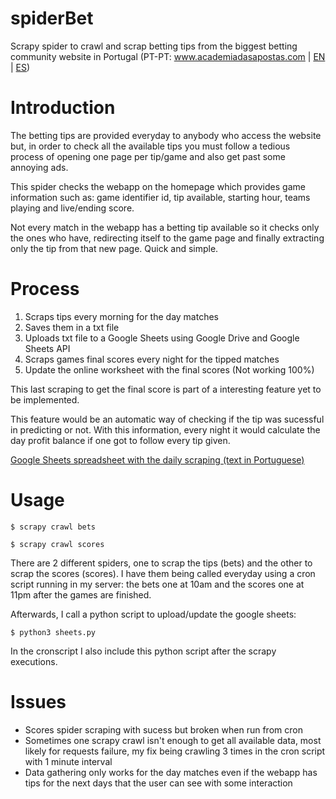 # spiderBet
Scrapy spider to crawl and scrap betting tips from the biggest betting community website in Portugal 
(PT-PT: www.academiadasapostas.com | [EN](https://www.onlinebettingacademy.com/) | [ES](https://www.academiadeapuestas.es/))

# Introduction
The betting tips are provided everyday to anybody who access the website but, in order to check all the available tips you must follow a tedious process of opening one page per tip/game and also get past some annoying ads.

This spider checks the webapp on the homepage which provides game information such as: game identifier id, tip available, starting hour, teams playing and live/ending score.

Not every match in the webapp has a betting tip available so it checks only the ones who have, redirecting itself to the game page and finally extracting only the tip from that new page. Quick and simple. 

# Process
1. Scraps tips every morning for the day matches
2. Saves them in a txt file
3. Uploads txt file to a Google Sheets using Google Drive and Google Sheets API
4. Scraps games final scores every night for the tipped matches
5. Update the online worksheet with the final scores (Not working 100%)

This last scraping to get the final score is part of a interesting feature yet to be implemented.

This feature would be an automatic way of checking if the tip was sucessful in predicting or not. With this information, every night it would calculate the day profit balance if one got to follow every tip given.

[Google Sheets spreadsheet with the daily scraping (text in Portuguese)](https://docs.google.com/spreadsheets/d/1_NmlDRUS0ITWVpQ7E_ImzT01HRgX4ZHyQJ1omVA7yv4/edit?usp=sharing)

# Usage

`$ scrapy crawl bets`

`$ scrapy crawl scores`

There are 2 different spiders, one to scrap the tips (bets) and the other to scrap the scores (scores).
I have them being called everyday using a cron script running in my server: the bets one at 10am and the scores one at 11pm after the games are finished.

Afterwards, I call a python script to upload/update the google sheets:

`$ python3 sheets.py`

In the cronscript I also include this python script after the scrapy executions.

# Issues
* Scores spider scraping with sucess but broken when run from cron
* Sometimes one scrapy crawl isn't enough to get all available data, most likely for requests failure, my fix being crawling 3 times in the cron script with 1 minute interval
* Data gathering only works for the day matches even if the webapp has tips for the next days that the user can see with some interaction
